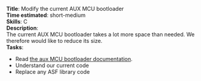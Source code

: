 **Title**: Modify the current AUX MCU bootloader  
**Time estimated**: short-medium  
**Skills**: C  
**Description**:  
The current AUX MCU bootloader takes a lot more space than needed. We therefore would like to reduce its size.  
**Tasks**:  
- Read [the aux MCU bootloader documentation](aux_bootloader_protocol).  
- Understand our current code  
- Replace any ASF library code  
